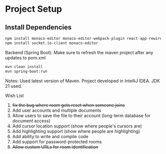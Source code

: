 # Project Setup

## Install Dependencies
```bash
npm install monaco-editor monaco-editor-webpack-plugin react-app-rewired --save-dev
npm install socket.io-client monaco-editor
```


Backend (Spring Boot):
Make sure to refresh the maven project after any updates to pom.xml
```bash
mvn clean install
mvn spring-boot:run
```

Notes:
Used latest version of Maven.
Project developed in IntelliJ IDEA.
JDK 21 used.




Wish List
1. ~~fix the bug where room gets reset when someone joins~~ 
2. Add user accounts and multiple documents
3. Allow users to save the file to their account (long-term database for document access)
4. Add cursor location support (show where people's cursors are)
5. Add highlighting support (show where people are highlighting)
6. Add ability to write and compile code
7. Add support for password-protected rooms
8. ~~Allow custom URLs for room identification~~
